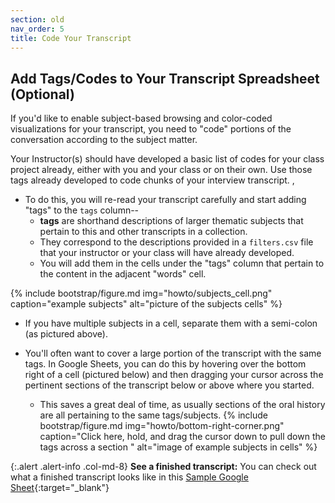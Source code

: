 ```yaml
---
section: old
nav_order: 5
title: Code Your Transcript
---
```


<!-- This page has been moved to the 'old' documentation folder. See the new Prepare Your Content section for current guidance. -->

## Add Tags/Codes to Your Transcript Spreadsheet (Optional)

If you'd like to enable subject-based browsing and color-coded visualizations for your transcript, you need to "code" portions of the conversation according to the subject matter. 

Your Instructor(s) should have developed a basic list of codes for your class project already, either with you and your class or on their own. Use those tags already developed to code chunks of your interview transcript. ,

- To do this, you will re-read your transcript carefully and start adding "tags" to the `tags` column-- 
    - **tags** are shorthand descriptions of larger thematic subjects that pertain to this and other transcripts in a collection. 
    - They correspond to the descriptions provided in a `filters.csv` file that your instructor or your class will have already developed. 
    - You will add them in the cells under the "tags" column that pertain to the content in the adjacent "words" cell. 

{% include bootstrap/figure.md img="howto/subjects_cell.png" caption="example subjects" alt="picture of the subjects cells" %}

- If you have multiple subjects in a cell, separate them with a semi-colon (as pictured above). 

- You'll often want to cover a large portion of the transcript with the same tags. In Google Sheets, you can do this by hovering over the bottom right of a cell (pictured below) and then dragging your cursor across the pertinent sections of the transcript below or above where you started. 
    - This saves a great deal of time, as usually sections of the oral history are all pertaining to the same tags/subjects. 
{% include bootstrap/figure.md img="howto/bottom-right-corner.png" caption="Click here, hold, and drag the cursor down to pull down the tags across a section " alt="image of example subjects in cells" %}

{:.alert .alert-info .col-md-8} 
**See a finished transcript:** You can check out what a finished transcript looks like in this [Sample Google Sheet](https://docs.google.com/spreadsheets/d/1PjPOTsLjGdfFyIn1S4UyzAWkSHjajCxE7kdxP6asQoE/edit?usp=sharing){:target="_blank"}